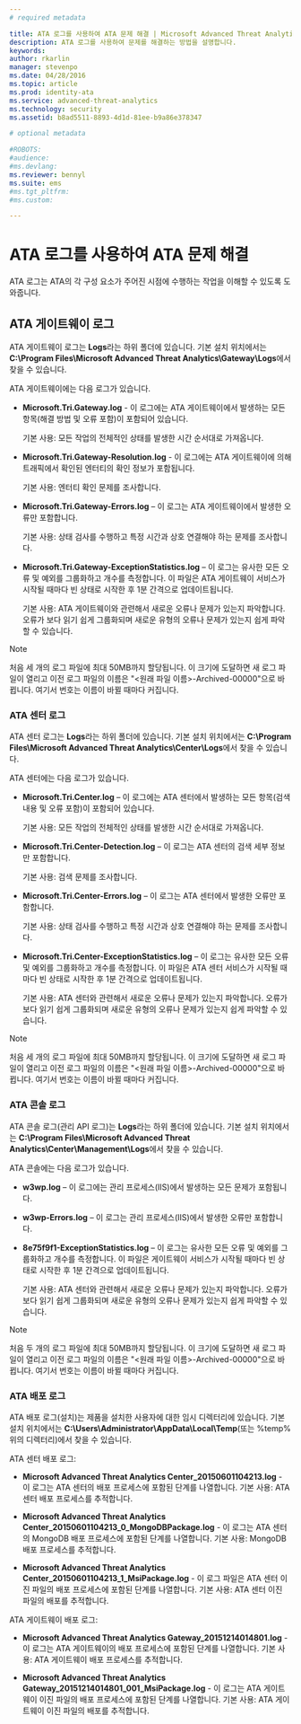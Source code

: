 ```yaml
---
# required metadata

title: ATA 로그를 사용하여 ATA 문제 해결 | Microsoft Advanced Threat Analytics
description: ATA 로그를 사용하여 문제를 해결하는 방법을 설명합니다.
keywords:
author: rkarlin
manager: stevenpo
ms.date: 04/28/2016
ms.topic: article
ms.prod: identity-ata
ms.service: advanced-threat-analytics
ms.technology: security
ms.assetid: b8ad5511-8893-4d1d-81ee-b9a86e378347

# optional metadata

#ROBOTS:
#audience:
#ms.devlang:
ms.reviewer: bennyl
ms.suite: ems
#ms.tgt_pltfrm:
#ms.custom:

---
```


# ATA 로그를 사용하여 ATA 문제 해결
ATA 로그는 ATA의 각 구성 요소가 주어진 시점에 수행하는 작업을 이해할 수 있도록 도와줍니다.

## ATA 게이트웨이 로그
ATA 게이트웨이 로그는 **Logs**라는 하위 폴더에 있습니다. 기본 설치 위치에서는 **C:\Program Files\Microsoft Advanced Threat Analytics\Gateway\Logs**에서 찾을 수 있습니다.

ATA 게이트웨이에는 다음 로그가 있습니다.

-   **Microsoft.Tri.Gateway.log** - 이 로그에는 ATA 게이트웨이에서 발생하는 모든 항목(해결 방법 및 오류 포함)이 포함되어 있습니다.

    기본 사용: 모든 작업의 전체적인 상태를 발생한 시간 순서대로 가져옵니다.

-   **Microsoft.Tri.Gateway-Resolution.log** - 이 로그에는 ATA 게이트웨이에 의해 트래픽에서 확인된 엔터티의 확인 정보가 포함됩니다.

    기본 사용: 엔터티 확인 문제를 조사합니다.

-   **Microsoft.Tri.Gateway-Errors.log** – 이 로그는 ATA 게이트웨이에서 발생한 오류만 포함합니다.

    기본 사용: 상태 검사를 수행하고 특정 시간과 상호 연결해야 하는 문제를 조사합니다.

-   **Microsoft.Tri.Gateway-ExceptionStatistics.log** – 이 로그는 유사한 모든 오류 및 예외를 그룹화하고 개수를 측정합니다.
    이 파일은 ATA 게이트웨이 서비스가 시작될 때마다 빈 상태로 시작한 후 1분 간격으로 업데이트됩니다.

    기본 사용: ATA 게이트웨이와 관련해서 새로운 오류나 문제가 있는지 파악합니다. 오류가 보다 읽기 쉽게 그룹화되며 새로운 유형의 오류나 문제가 있는지 쉽게 파악할 수 있습니다.

> [!NOTE]
> 처음 세 개의 로그 파일에 최대 50MB까지 할당됩니다. 이 크기에 도달하면 새 로그 파일이 열리고 이전 로그 파일의 이름은 "&lt;원래 파일 이름&gt;-Archived-00000"으로 바뀝니다. 여기서 번호는 이름이 바뀔 때마다 커집니다.

### ATA 센터 로그
ATA 센터 로그는 **Logs**라는 하위 폴더에 있습니다. 기본 설치 위치에서는 **C:\Program Files\Microsoft Advanced Threat Analytics\Center\Logs**에서 찾을 수 있습니다.

ATA 센터에는 다음 로그가 있습니다.

-   **Microsoft.Tri.Center.log** – 이 로그에는 ATA 센터에서 발생하는 모든 항목(검색 내용 및 오류 포함)이 포함되어 있습니다.

    기본 사용: 모든 작업의 전체적인 상태를 발생한 시간 순서대로 가져옵니다.

-   **Microsoft.Tri.Center-Detection.log** – 이 로그는 ATA 센터의 검색 세부 정보만 포함합니다.

    기본 사용: 검색 문제를 조사합니다.

-   **Microsoft.Tri.Center-Errors.log** – 이 로그는 ATA 센터에서 발생한 오류만 포함합니다.

    기본 사용: 상태 검사를 수행하고 특정 시간과 상호 연결해야 하는 문제를 조사합니다.

-   **Microsoft.Tri.Center-ExceptionStatistics.log** – 이 로그는 유사한 모든 오류 및 예외를 그룹화하고 개수를 측정합니다.
    이 파일은 ATA 센터 서비스가 시작될 때마다 빈 상태로 시작한 후 1분 간격으로 업데이트됩니다.

    기본 사용: ATA 센터와 관련해서 새로운 오류나 문제가 있는지 파악합니다. 오류가 보다 읽기 쉽게 그룹화되며 새로운 유형의 오류나 문제가 있는지 쉽게 파악할 수 있습니다.

> [!NOTE]
> 처음 세 개의 로그 파일에 최대 50MB까지 할당됩니다. 이 크기에 도달하면 새 로그 파일이 열리고 이전 로그 파일의 이름은 "&lt;원래 파일 이름&gt;-Archived-00000"으로 바뀝니다. 여기서 번호는 이름이 바뀔 때마다 커집니다.

### ATA 콘솔 로그
ATA 콘솔 로그(관리 API 로그)는 **Logs**라는 하위 폴더에 있습니다. 기본 설치 위치에서는 **C:\Program Files\Microsoft Advanced Threat Analytics\Center\Management\Logs**에서 찾을 수 있습니다.

ATA 콘솔에는 다음 로그가 있습니다.

-   **w3wp.log** – 이 로그에는 관리 프로세스(IIS)에서 발생하는 모든 문제가 포함됩니다.


-   **w3wp-Errors.log** – 이 로그는 관리 프로세스(IIS)에서 발생한 오류만 포함합니다.


-   **8e75f9f1-ExceptionStatistics.log** – 이 로그는 유사한 모든 오류 및 예외를 그룹화하고 개수를 측정합니다.
    이 파일은 게이트웨이 서비스가 시작될 때마다 빈 상태로 시작한 후 1분 간격으로 업데이트됩니다.

    기본 사용: ATA 센터와 관련해서 새로운 오류나 문제가 있는지 파악합니다. 오류가 보다 읽기 쉽게 그룹화되며 새로운 유형의 오류나 문제가 있는지 쉽게 파악할 수 있습니다.

> [!NOTE]
> 처음 두 개의 로그 파일에 최대 50MB까지 할당됩니다. 이 크기에 도달하면 새 로그 파일이 열리고 이전 로그 파일의 이름은 "&lt;원래 파일 이름&gt;-Archived-00000"으로 바뀝니다. 여기서 번호는 이름이 바뀔 때마다 커집니다.

### ATA 배포 로그
ATA 배포 로그(설치)는 제품을 설치한 사용자에 대한 임시 디렉터리에 있습니다. 기본 설치 위치에서는 **C:\Users\Administrator\AppData\Local\Temp**(또는 %temp% 위의 디렉터리)에서 찾을 수 있습니다.

ATA 센터 배포 로그:

-   **Microsoft Advanced Threat Analytics Center_20150601104213.log** - 이 로그는 ATA 센터의 배포 프로세스에 포함된 단계를 나열합니다.
기본 사용: ATA 센터 배포 프로세스를 추적합니다.

-   **Microsoft Advanced Threat Analytics Center_20150601104213_0_MongoDBPackage.log** - 이 로그는 ATA 센터의 MongoDB 배포 프로세스에 포함된 단계를 나열합니다.
기본 사용: MongoDB 배포 프로세스를 추적합니다.

-   **Microsoft Advanced Threat Analytics Center_20150601104213_1_MsiPackage.log** - 이 로그 파일은 ATA 센터 이진 파일의 배포 프로세스에 포함된 단계를 나열합니다.
기본 사용: ATA 센터 이진 파일의 배포를 추적합니다.

ATA 게이트웨이 배포 로그:

-   **Microsoft Advanced Threat Analytics Gateway_20151214014801.log** - 이 로그는 ATA 게이트웨이의 배포 프로세스에 포함된 단계를 나열합니다.
기본 사용: ATA 게이트웨이 배포 프로세스를 추적합니다.

-   **Microsoft Advanced Threat Analytics Gateway_20151214014801_001_MsiPackage.log** - 이 로그는 ATA 게이트웨이 이진 파일의 배포 프로세스에 포함된 단계를 나열합니다.
기본 사용: ATA 게이트웨이 이진 파일의 배포를 추적합니다.


<!--HONumber=Apr16_HO2-->


